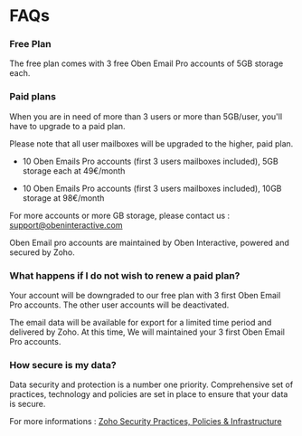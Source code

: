 # FAQs


### Free Plan

The free plan comes with 3 free Oben Email Pro accounts of 5GB storage each. 


### Paid plans

When you are in need of more than 3 users or more than 5GB/user, you'll have to upgrade to a paid plan.

Please note that all user mailboxes will be upgraded to the higher, paid plan. 

* 10 Oben Emails Pro accounts (first 3 users mailboxes included), 5GB storage each at 49€/month

* 10 Oben Emails Pro accounts (first 3 users mailboxes included), 10GB storage at 98€/month

For more accounts or more GB storage, please contact us : [support@obeninteractive.com](support@obeninteractive.com)

Oben Email pro accounts are maintained by Oben Interactive, powered and secured by Zoho.


### What happens if I do not wish to renew a paid plan?

Your account will be downgraded to our free plan with 3 first Oben Email Pro accounts. The other user accounts will be deactivated. 

The email data will be available for export for a limited time period and delivered by Zoho. At this time, We will maintained your 3 first Oben Email Pro accounts.

### How secure is my data?

Data security and protection is a number one priority. Comprehensive set of practices, technology and policies are set in place to ensure that your data is secure.

For more informations : [Zoho Security Practices, Policies & Infrastructure](https://www.zoho.com/security.html)
